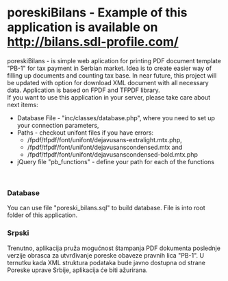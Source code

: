 # poreskiBilans - Example of this application is available on http://bilans.sdl-profile.com/ <br>
poreskiBilans - is simple web aplication for printing PDF document template "PB-1" for tax payment in Serbian market. Idea is to create easier way of filling up documents and counting tax base. In near future, this project will be updated with option for download XML document with all necessary data. Application is based on FPDF and TFPDF library.<br>
If you want to use this application in your server, please take care about next items:
<ul>
  <li>Database File - "inc/classes/database.php", where you need to set up your connection parameters,</li>
  <li>Paths - checkout unifont files if you have errors:
    <ul>
      <li>/fpdf/tfpdf/font/unifont/dejavusans-extralight.mtx.php,</li>
      <li>/fpdf/tfpdf/font/unifont/dejavusanscondensed.mtx and</li>   
      <li>/fpdf/tfpdf/font/unifont/dejavusanscondensed-bold.mtx.php</li>
    </ul>
  </li>
  <li>jQuery file "pb_functions" - define your path for each of the functions</li>
</ul>
<br>
<h3>Database</h3>
You can use file "poreski_bilans.sql"  to build database. File is into root folder of this application.
<br>
<h3>Srpski</h3>
Trenutno, aplikacija pruža mogućnost štampanja PDF dokumenta poslednje verzije obrasca za utvrđivanje poreske obaveze pravnih lica "PB-1". U ternutku kada XML struktura podataka bude javno dostupna od strane Poreske uprave Srbije, aplikacija će biti ažurirana.  
